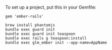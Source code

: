 
To set up a project, put this in your Gemfile:
```
gem 'ember-rails'
```

```
brew install phantomjs
bundle exec guard init
bundle exec guard init teaspoon
bundle exec rails g teaspoon:install
bundle exec glm_ember init --app-name=AppName
```
